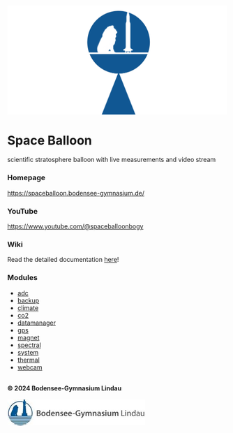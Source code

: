 ![Space Balloon](resources/images/spaceballoon.png "Space Balloon")

# Space Balloon
scientific stratosphere balloon with live measurements and video stream

### Homepage
https://spaceballoon.bodensee-gymnasium.de/

### YouTube
https://www.youtube.com/@spaceballoonbogy

### Wiki
Read the detailed documentation [here](https://github.com/BOGYLI/SpaceBalloon/wiki)!

### Modules
- [adc](/adc/)
- [backup](/backup/)
- [climate](/climate/)
- [co2](/co2/)
- [datamanager](/datamanager/)
- [gps](/gps/)
- [magnet](/magnet/)
- [spectral](/spectral/)
- [system](/system/)
- [thermal](/thermal/)
- [webcam](/webcam/)

\
**© 2024 Bodensee-Gymnasium Lindau**\
\
![BOGY](resources/images/bogy.jpg "BOGY")
